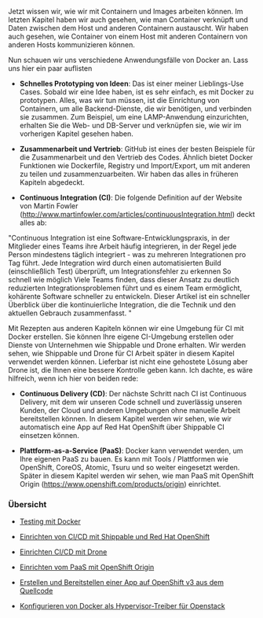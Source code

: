 Jetzt wissen wir, wie wir mit Containern und Images arbeiten können. 
Im letzten Kapitel haben wir auch gesehen, wie man Container verknüpft und Daten zwischen dem Host und anderen Containern austauscht. 
Wir haben auch gesehen, wie Container von einem Host mit anderen Containern von anderen Hosts kommunizieren können.

Nun schauen wir uns verschiedene Anwendungsfälle von Docker an. Lass uns hier ein paar auflisten

* **Schnelles Prototyping von Ideen**: Das ist einer meiner Lieblings-Use Cases. Sobald wir eine Idee haben, ist es sehr einfach, es mit Docker zu prototypen. Alles, was wir tun müssen, ist die Einrichtung von Containern, um alle Backend-Dienste, die wir benötigen, und verbinden sie zusammen. Zum Beispiel, um eine LAMP-Anwendung einzurichten, erhalten Sie die Web- und DB-Server und verknüpfen sie, wie wir im vorherigen Kapitel gesehen haben.

* **Zusammenarbeit und Vertrieb**: GitHub ist eines der besten Beispiele für die Zusammenarbeit und den Vertrieb des Codes. Ähnlich bietet Docker Funktionen wie Dockerfile, Registry und Import/Export, um mit anderen zu teilen und zusammenzuarbeiten. Wir haben das alles in früheren Kapiteln abgedeckt.

* **Continuous Integration (CI)**: Die folgende Definition auf der Website von Martin Fowler (http://www.martinfowler.com/articles/continuousIntegration.html) deckt alles ab:

"Continuous Integration ist eine Software-Entwicklungspraxis, in der Mitglieder eines Teams ihre Arbeit häufig integrieren, in der Regel jede Person mindestens täglich integriert - was zu mehreren Integrationen pro Tag führt. Jede Integration wird durch einen automatisierten Build (einschließlich Test) überprüft, um Integrationsfehler zu erkennen So schnell wie möglich Viele Teams finden, dass dieser Ansatz zu deutlich reduzierten Integrationsproblemen führt und es einem Team ermöglicht, kohärente Software schneller zu entwickeln. Dieser Artikel ist ein schneller Überblick über die kontinuierliche Integration, die die Technik und den aktuellen Gebrauch zusammenfasst. "


Mit Rezepten aus anderen Kapiteln können wir eine Umgebung für CI mit Docker erstellen. Sie können Ihre eigene CI-Umgebung erstellen oder Dienste von Unternehmen wie Shippable und Drone erhalten. Wir werden sehen, wie Shippable und Drone für CI Arbeit später in diesem Kapitel verwendet werden können. Lieferbar ist nicht eine gehostete Lösung aber Drone ist, die Ihnen eine bessere Kontrolle geben kann. Ich dachte, es wäre hilfreich, wenn ich hier von beiden rede:

* **Continuous Delivery (CD)**: Der nächste Schritt nach CI ist Continuous Delivery, mit dem wir unseren Code schnell und zuverlässig unseren Kunden, der Cloud und anderen Umgebungen ohne manuelle Arbeit bereitstellen können. In diesem Kapitel werden wir sehen, wie wir automatisch eine App auf Red Hat OpenShift über Shippable CI einsetzen können.

* **Plattform-as-a-Service (PaaS)**: Docker kann verwendet werden, um Ihre eigenen PaaS zu bauen. Es kann mit Tools / Plattformen wie OpenShift, CoreOS, Atomic, Tsuru und so weiter eingesetzt werden. Später in diesem Kapitel werden wir sehen, wie man PaaS mit OpenShift Origin (https://www.openshift.com/products/origin) einrichtet.
### Übersicht

* [Testing mit Docker](../docker-praktischer-einsatz-testen)

* [Einrichten von  CI/CD mit Shippable und Red Hat OpenShift](../docker-praktischer-einsatz-cicd-shippable-openshift)

* [Einrichten CI/CD mit Drone](../docker-praktischer-einsatz-cicd-drone)

* [Einrichten vom PaaS mit OpenShift Origin](../docker-praktischer-einsatz-paas-openshift-origin)

* [Erstellen und Bereitstellen einer App auf OpenShift v3 aus dem Quellcode](../docker-praktischer-einsatz-app-openshift)

* [Konfigurieren von Docker als Hypervisor-Treiber für Openstack](../docker-praktischer-einsatz-openstack)